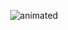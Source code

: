 <p align="center">
  <img src="holland.gif" alt="animated" />
</p>
<!--
<div style="display:flex;" align="center">
  <p><b>| SSAFY 9기 교육생 |</b></p>
<p><b>| Java Backend Web Developer |</b></p>
<img src="https://img.shields.io/badge/springboot-6DB33F?style=for-the-badge&logo=springboot&logoColor=white"> 
<img src="https://img.shields.io/badge/mysql-4479A1?style=for-the-badge&logo=mysql&logoColor=white">

</div>
-->




<!--
**AtomicLiquors/AtomicLiquors** is a ✨ _special_ ✨ repository because its `README.md` (this file) appears on your GitHub profile.
Here are some ideas to get you started:
- 🔭 I’m currently working on ...
- 🌱 I’m currently learning ...
- 👯 I’m looking to collaborate on ...
- 🤔 I’m looking for help with ...
- 💬 Ask me about ...
- 📫 How to reach me: ...
- 😄 Pronouns: ...
- ⚡ Fun fact: ...
-->
